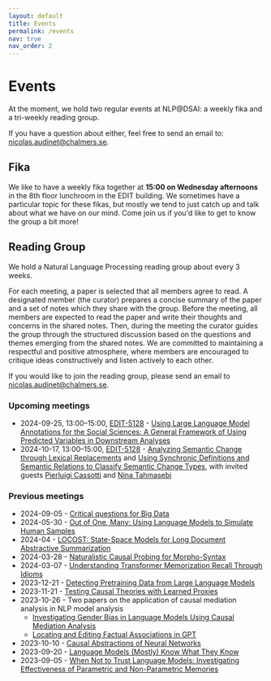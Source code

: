 ```yaml
---
layout: default
title: Events
permalink: /events
nav: true
nav_order: 2
---
```


# Events

At the moment, we hold two regular events at NLP@DSAI: a weekly fika and a
tri-weekly reading group.

If you have a question about either, feel free to send an email to:
[nicolas.audinet@chalmers.se](mailto:nicolas.audinet@chalmers.se).

## Fika

We like to have a weekly fika together at **15:00 on Wednesday afternoons** in
the 8th floor lunchroom in the EDIT building. We sometimes have a particular
topic for these fikas, but mostly we tend to just catch up and talk about what
we have on our mind. Come join us if you'd like to get to know the group a bit
more!

## Reading Group

We hold a Natural Language Processing reading group about every 3 weeks.

For each meeting, a paper is selected that all members agree to read. A
designated member (the curator) prepares a concise summary of the paper and a
set of notes which they share with the group. Before the meeting, all members
are expected to read the paper and write their thoughts and concerns in the
shared notes. Then, during the meeting the curator guides the group through the
structured discussion based on the questions and themes emerging from the shared
notes. We are committed to maintaining a respectful and positive atmosphere,
where members are encouraged to critique ideas constructively and listen
actively to each other.

If you would like to join the reading group, please send an email to
[nicolas.audinet@chalmers.se](mailto:nicolas.audinet@chalmers.se).

### Upcoming meetings

- 2024-09-25, 13:00&ndash;15:00, [EDIT-5128](https://maps.chalmers.se/#e04e51e0-36ae-11ea-a7b1-c33e025140ed) - [Using Large Language Model Annotations for the Social Sciences:
A General Framework of Using Predicted Variables in Downstream Analyses](https://naokiegami.com/paper/dsl_ss.pdf)
- 2024-10-17, 13:00&ndash;15:00, [EDIT-5128](https://maps.chalmers.se/#e04e51e0-36ae-11ea-a7b1-c33e025140ed) - [Analyzing Semantic Change through Lexical Replacements](https://aclanthology.org/2024.acl-long.246.pdf) and [Using Synchronic Definitions and Semantic Relations to Classify Semantic Change Types](https://aclanthology.org/2024.acl-long.249.pdf), with invited guests [Pierluigi Cassotti](https://www.gu.se/om-universitetet/hitta-person/pierluigicassotti) and [Nina Tahmasebi](http://tahmasebi.se/)

### Previous meetings

- 2024-09-05 - [Critical questions for Big Data](https://www.dhi.ac.uk/san/waysofbeing/data/communication-zangana-boyd-2012.pdf)
- 2024-05-30 - [Out of One, Many: Using Language Models to Simulate Human Samples
](https://www.cambridge.org/core/journals/political-analysis/article/out-of-one-many-using-language-models-to-simulate-human-samples/035D7C8A55B237942FB6DBAD7CAA4E49)
- 2024-04 - [LOCOST: State-Space Models for Long Document Abstractive Summarization](https://aclanthology.org/2024.eacl-long.69/)
- 2024-03-28 - [Naturalistic Causal Probing for Morpho-Syntax](https://aclanthology.org/2023.tacl-1.23.pdf)
- 2024-03-07 - [Understanding Transformer Memorization Recall Through Idioms](https://aclanthology.org/2023.eacl-main.19.pdf)
- 2023-12-21 - [Detecting Pretraining Data from Large Language Models](https://arxiv.org/abs/2310.16789)
- 2023-11-21 - [Testing Causal Theories with Learned Proxies](https://www.annualreviews.org/content/journals/10.1146/annurev-polisci-051120-111443)
- 2023-10-26 - Two papers on the application of causal mediation analysis in NLP model analysis
    - [Investigating Gender Bias in Language Models Using Causal Mediation Analysis](https://proceedings.neurips.cc/paper/2020/file/92650b2e92217715fe312e6fa7b90d82-Paper.pdf)
    - [Locating and Editing Factual Associations in GPT](https://arxiv.org/abs/2202.05262)
- 2023-10-10 - [Causal Abstractions of Neural Networks](https://proceedings.neurips.cc/paper_files/paper/2021/file/4f5c422f4d49a5a807eda27434231040-Paper.pdf)
- 2023-09-20 - [Language Models (Mostly) Know What They Know](https://arxiv.org/pdf/2207.05221.pdf)
- 2023-09-05 - [When Not to Trust Language Models: Investigating Effectiveness of Parametric and Non-Parametric Memories](https://arxiv.org/pdf/2212.10511.pdf)
